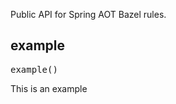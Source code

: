 <!-- Generated with Stardoc: http://skydoc.bazel.build -->

Public API for Spring AOT Bazel rules.

<a id="example"></a>

## example

<pre>
example()
</pre>

This is an example



